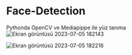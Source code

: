 # Face-Detection
Pythonda OpenCV ve Mediapippe ile yüz tanıma
![Ekran görüntüsü 2023-07-05 182143](https://github.com/erdemttas/Face-Detection/assets/100941281/ce74526f-fddc-46c0-9135-170a2aff3ecf)

![Ekran görüntüsü 2023-07-05 182216](https://github.com/erdemttas/Face-Detection/assets/100941281/a8e799bd-e805-49b2-a78c-39f31ffb54b6)
